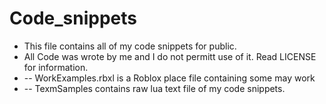 # Code_snippets

- This file contains all of my code snippets for public.
- All Code was wrote by me and I do not permitt use of it. Read LICENSE for information.
- -- WorkExamples.rbxl is a Roblox place file containing some may work
- -- TexmSamples contains raw lua text file of my code snippets.
